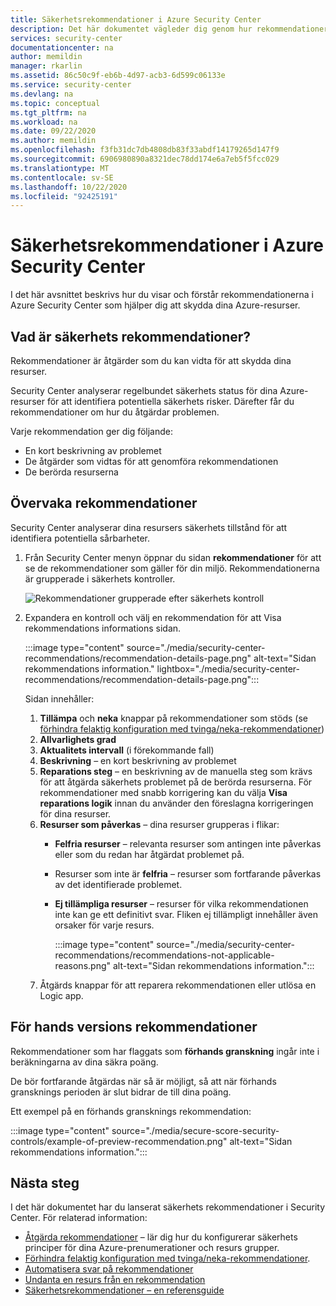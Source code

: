 ```yaml
---
title: Säkerhetsrekommendationer i Azure Security Center
description: Det här dokumentet vägleder dig genom hur rekommendationer i Azure Security Center hjälper dig att skydda dina Azure-resurser och hålla dem kompatibla med säkerhets principer.
services: security-center
documentationcenter: na
author: memildin
manager: rkarlin
ms.assetid: 86c50c9f-eb6b-4d97-acb3-6d599c06133e
ms.service: security-center
ms.devlang: na
ms.topic: conceptual
ms.tgt_pltfrm: na
ms.workload: na
ms.date: 09/22/2020
ms.author: memildin
ms.openlocfilehash: f3fb31dc7db4808db83f33abdf14179265d147f9
ms.sourcegitcommit: 6906980890a8321dec78dd174e6a7eb5f5fcc029
ms.translationtype: MT
ms.contentlocale: sv-SE
ms.lasthandoff: 10/22/2020
ms.locfileid: "92425191"
---
```

# <a name="security-recommendations-in-azure-security-center"></a>Säkerhetsrekommendationer i Azure Security Center 
I det här avsnittet beskrivs hur du visar och förstår rekommendationerna i Azure Security Center som hjälper dig att skydda dina Azure-resurser.


## <a name="what-are-security-recommendations"></a>Vad är säkerhets rekommendationer?

Rekommendationer är åtgärder som du kan vidta för att skydda dina resurser.

Security Center analyserar regelbundet säkerhets status för dina Azure-resurser för att identifiera potentiella säkerhets risker. Därefter får du rekommendationer om hur du åtgärdar problemen.

Varje rekommendation ger dig följande:

- En kort beskrivning av problemet
- De åtgärder som vidtas för att genomföra rekommendationen
- De berörda resurserna

## <a name="monitor-recommendations"></a>Övervaka rekommendationer <a name="monitor-recommendations"></a>

Security Center analyserar dina resursers säkerhets tillstånd för att identifiera potentiella sårbarheter. 

1. Från Security Center menyn öppnar du sidan **rekommendationer** för att se de rekommendationer som gäller för din miljö. Rekommendationerna är grupperade i säkerhets kontroller.

      ![Rekommendationer grupperade efter säkerhets kontroll](./media/security-center-recommendations/view-recommendations.png)

1. Expandera en kontroll och välj en rekommendation för att Visa rekommendations informations sidan.

    :::image type="content" source="./media/security-center-recommendations/recommendation-details-page.png" alt-text="Sidan rekommendations information." lightbox="./media/security-center-recommendations/recommendation-details-page.png":::

    Sidan innehåller:

    1. **Tillämpa** och **neka** knappar på rekommendationer som stöds (se [förhindra felaktig konfiguration med tvinga/neka-rekommendationer](prevent-misconfigurations.md))
    1. **Allvarlighets grad**
    1. **Aktualitets intervall**  (i förekommande fall) 
    1. **Beskrivning** – en kort beskrivning av problemet
    1. **Reparations steg** – en beskrivning av de manuella steg som krävs för att åtgärda säkerhets problemet på de berörda resurserna. För rekommendationer med snabb korrigering kan du välja **Visa reparations logik** innan du använder den föreslagna korrigeringen för dina resurser. 
    1. **Resurser som påverkas** – dina resurser grupperas i flikar:
        - **Felfria resurser** – relevanta resurser som antingen inte påverkas eller som du redan har åtgärdat problemet på.
        - Resurser som inte är **felfria** – resurser som fortfarande påverkas av det identifierade problemet.
        - **Ej tillämpliga resurser** – resurser för vilka rekommendationen inte kan ge ett definitivt svar. Fliken ej tillämpligt innehåller även orsaker för varje resurs. 

            :::image type="content" source="./media/security-center-recommendations/recommendations-not-applicable-reasons.png" alt-text="Sidan rekommendations information.":::
    1. Åtgärds knappar för att reparera rekommendationen eller utlösa en Logic app.

## <a name="preview-recommendations"></a>För hands versions rekommendationer

Rekommendationer som har flaggats som **förhands granskning** ingår inte i beräkningarna av dina säkra poäng.

De bör fortfarande åtgärdas när så är möjligt, så att när förhands gransknings perioden är slut bidrar de till dina poäng.

Ett exempel på en förhands gransknings rekommendation:

:::image type="content" source="./media/secure-score-security-controls/example-of-preview-recommendation.png" alt-text="Sidan rekommendations information.":::
 
## <a name="next-steps"></a>Nästa steg

I det här dokumentet har du lanserat säkerhets rekommendationer i Security Center. För relaterad information:

- [Åtgärda rekommendationer](security-center-remediate-recommendations.md) – lär dig hur du konfigurerar säkerhets principer för dina Azure-prenumerationer och resurs grupper.
- [Förhindra felaktig konfiguration med tvinga/neka-rekommendationer](prevent-misconfigurations.md).
- [Automatisera svar på rekommendationer](workflow-automation.md)
- [Undanta en resurs från en rekommendation](exempt-resource.md)
- [Säkerhetsrekommendationer – en referensguide](recommendations-reference.md)